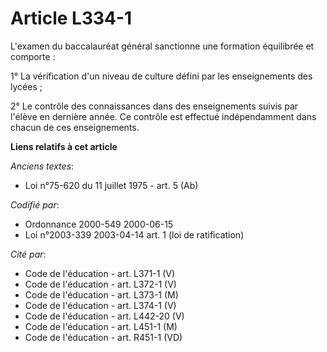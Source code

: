 # Article L334-1

L'examen du baccalauréat général sanctionne une formation équilibrée et comporte :

1° La vérification d'un niveau de culture défini par les enseignements des lycées ;

2° Le contrôle des connaissances dans des enseignements suivis par l'élève en dernière année. Ce contrôle est effectué
indépendamment dans chacun de ces enseignements.

**Liens relatifs à cet article**

_Anciens textes_:

  - Loi n°75-620 du 11 juillet 1975 - art. 5 (Ab)

_Codifié par_:

  - Ordonnance 2000-549 2000-06-15
  - Loi n°2003-339 2003-04-14 art. 1 (loi de ratification)

_Cité par_:

  - Code de l'éducation - art. L371-1 (V)
  - Code de l'éducation - art. L372-1 (V)
  - Code de l'éducation - art. L373-1 (M)
  - Code de l'éducation - art. L374-1 (V)
  - Code de l'éducation - art. L442-20 (V)
  - Code de l'éducation - art. L451-1 (M)
  - Code de l'éducation - art. R451-1 (VD)

